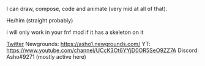 
I can draw, compose, code and animate (very mid at all of that).

He/him (straight probably)

i will only work in your fnf mod if it has a skeleton on it

[Twitter](https://twitter.com/ashomoment)
Newgrounds: https://asho1.newgrounds.com/
YT: https://www.youtube.com/channel/UCcK3Ot6YYjD0OR5SeO9ZZ7A
Discord: Asho#9271 (mostly active here)

<!--
sex
-->
